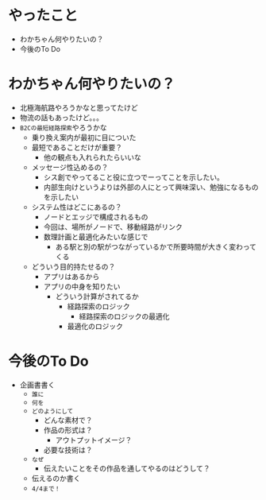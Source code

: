 # やったこと
- わかちゃん何やりたいの？
- 今後のTo Do

# わかちゃん何やりたいの？
- 北極海航路やろうかなと思ってたけど
- 物流の話もあったけど。。。
- `B2Cの最短経路探索`やろうかな
  - 乗り換え案内が最初に目についた
  - 最短であることだけが重要？
    - 他の観点も入れられたらいいな
  - メッセージ性込めるの？
    - シス創でやってること役に立つでーってことを示したい。
    - 内部生向けというよりは外部の人にとって興味深い、勉強になるものを示したい
  - システム性はどこにあるの？
    - ノードとエッジで構成されるもの
    - 今回は、場所がノードで、移動経路がリンク
    - 数理計画と最適化みたいな感じで
      - ある駅と別の駅がつながっているかで所要時間が大きく変わってくる
  - どういう目的持たせるの？
    - アプリはあるから
    - アプリの中身を知りたい
      - どういう計算がされてるか
        - 経路探索のロジック
          - 経路探索のロジックの最適化
        - 最適化のロジック

# 今後のTo Do
- 企画書書く
  - `誰に`
  - `何を`
  - `どのようにして`
    - どんな素材で？
    - 作品の形式は？
      - アウトプットイメージ？
    - 必要な技術は？
  - `なぜ`
    - 伝えたいことをその作品を通してやるのはどうして？
  - 伝えるのか書く
  - `4/4まで！`　
